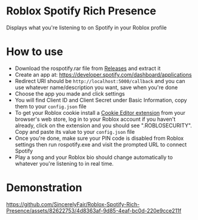 # Roblox Spotify Rich Presence
Displays what you're listening to on Spotify in your Roblox profile

# How to use
- Download the rospotify.rar file from [Releases](https://github.com/SincerelyFair/Roblox-Spotify-Rich-Presence/releases/tag/release) and extract it
- Create an app at: https://developer.spotify.com/dashboard/applications
- Redirect URI should be `http://localhost:5000/callback` and you can use whatever name/description you want, save when you're done
- Choose the app you made and click settings
- You will find Client ID and Client Secret under Basic Information, copy them to your `config.json` file
- To get your Roblox cookie install a [Cookie Editor extension](https://chrome.google.com/webstore/detail/cookie-editor/hlkenndednhfkekhgcdicdfddnkalmdm) from your browser's web store, log in to your Roblox account if you haven't already, click on the extension and you should see ".ROBLOSECURITY". Copy and paste its value to your `config.json` file
- Once you're done, make sure your PIN code is disabled from Roblox settings then run rospotify.exe and visit the prompted URL to connect Spotify
- Play a song and your Roblox bio should change automatically to whatever you're listening to in real time.

# Demonstration


https://github.com/SincerelyFair/Roblox-Spotify-Rich-Presence/assets/82622753/4d8363af-9d85-4eaf-bc0d-220e9cce211f

